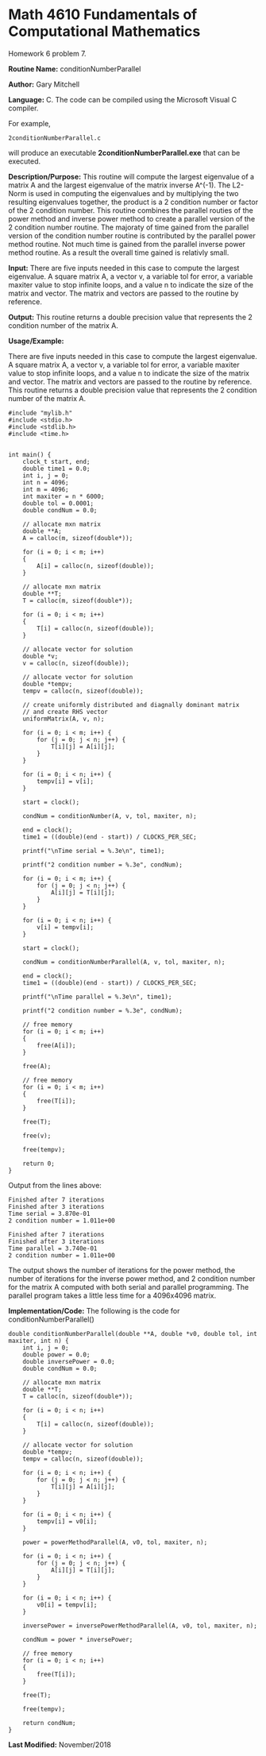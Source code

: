 # Math 4610 Fundamentals of Computational Mathematics
Homework 6 problem 7.

**Routine Name:**           conditionNumberParallel

**Author:** Gary Mitchell

**Language:** C. The code can be compiled using the Microsoft Visual C compiler.

For example,

    2conditionNumberParallel.c

will produce an executable **2conditionNumberParallel.exe** that can be executed.

**Description/Purpose:** This routine will compute the largest eigenvalue of a matrix A and the largest eigenvalue of the matrix inverse A^(-1). The L2-Norm is used in computing the eigenvalues and by multiplying the two resulting eigenvalues together, the product is a 2 condition number or factor of the 2 condition number. This routine combines the parallel routies of the power method and inverse power method to create a parallel version of the 2 condition number routine. The majoraty of time gained from the parallel version of the condition number routine is contributed by the parallel power method routine. Not much time is gained from the parallel inverse power method routine. As a result the overall time gained is relativly small.

**Input:** There are five inputs needed in this case to compute the largest eigenvalue. A square matrix A, a vector v, a variable tol for error, a variable maxiter value to stop infinite loops, and a value n to indicate the size of the matrix and vector. The matrix and vectors are passed to the routine by reference.

**Output:** This routine returns a double precision value that represents the 2 condition number of the matrix A.

**Usage/Example:**

There are five inputs needed in this case to compute the largest eigenvalue. A square matrix A, a vector v, a variable tol for error, a variable maxiter value to stop infinite loops, and a value n to indicate the size of the matrix and vector. The matrix and vectors are passed to the routine by reference. This routine returns a double precision value that represents the 2 condition number of the matrix A.

    #include "mylib.h"
    #include <stdio.h>
    #include <stdlib.h>
    #include <time.h>


    int main() {
        clock_t start, end;
        double time1 = 0.0;
        int i, j = 0;
        int n = 4096;
        int m = 4096;
        int maxiter = n * 6000;
        double tol = 0.0001;
        double condNum = 0.0;

        // allocate mxn matrix
        double **A;
        A = calloc(m, sizeof(double*));

        for (i = 0; i < m; i++)
        {
            A[i] = calloc(n, sizeof(double));
        }

        // allocate mxn matrix
        double **T;
        T = calloc(m, sizeof(double*));

        for (i = 0; i < m; i++)
        {
            T[i] = calloc(n, sizeof(double));
        }

        // allocate vector for solution
        double *v;
        v = calloc(n, sizeof(double));

        // allocate vector for solution
        double *tempv;
        tempv = calloc(n, sizeof(double));

        // create uniformly distributed and diagnally dominant matrix
        // and create RHS vector
        uniformMatrix(A, v, n);

        for (i = 0; i < m; i++) {
            for (j = 0; j < n; j++) {
                T[i][j] = A[i][j];
            }
        }

        for (i = 0; i < n; i++) {
            tempv[i] = v[i];
        }

        start = clock();

        condNum = conditionNumber(A, v, tol, maxiter, n);

        end = clock();
        time1 = ((double)(end - start)) / CLOCKS_PER_SEC;

        printf("\nTime serial = %.3e\n", time1);

        printf("2 condition number = %.3e", condNum);

        for (i = 0; i < m; i++) {
            for (j = 0; j < n; j++) {
                A[i][j] = T[i][j];
            }
        }

        for (i = 0; i < n; i++) {
            v[i] = tempv[i];
        }

        start = clock();

        condNum = conditionNumberParallel(A, v, tol, maxiter, n);

        end = clock();
        time1 = ((double)(end - start)) / CLOCKS_PER_SEC;

        printf("\nTime parallel = %.3e\n", time1);

        printf("2 condition number = %.3e", condNum);

        // free memory
        for (i = 0; i < m; i++)
        {
            free(A[i]);
        }

        free(A);

        // free memory
        for (i = 0; i < m; i++)
        {
            free(T[i]);
        }

        free(T);

        free(v);

        free(tempv);

        return 0;
    }

Output from the lines above:

    Finished after 7 iterations
    Finished after 3 iterations
    Time serial = 3.870e-01
    2 condition number = 1.011e+00

    Finished after 7 iterations
    Finished after 3 iterations
    Time parallel = 3.740e-01
    2 condition number = 1.011e+00

The output shows the number of iterations for the power method, the number of iterations for the inverse power method, and 2 condition number for the matrix A computed with both serial and parallel programming. The parallel program takes a little less time for a 4096x4096 matrix.

**Implementation/Code:** The following is the code for conditionNumberParallel()

    double conditionNumberParallel(double **A, double *v0, double tol, int maxiter, int n) {
        int i, j = 0;
        double power = 0.0;
        double inversePower = 0.0;
        double condNum = 0.0;

        // allocate mxn matrix
        double **T;
        T = calloc(n, sizeof(double*));

        for (i = 0; i < n; i++)
        {
            T[i] = calloc(n, sizeof(double));
        }

        // allocate vector for solution
        double *tempv;
        tempv = calloc(n, sizeof(double));

        for (i = 0; i < n; i++) {
            for (j = 0; j < n; j++) {
                T[i][j] = A[i][j];
            }
        }

        for (i = 0; i < n; i++) {
            tempv[i] = v0[i];
        }

        power = powerMethodParallel(A, v0, tol, maxiter, n);

        for (i = 0; i < n; i++) {
            for (j = 0; j < n; j++) {
                A[i][j] = T[i][j];
            }
        }

        for (i = 0; i < n; i++) {
            v0[i] = tempv[i];
        }

        inversePower = inversePowerMethodParallel(A, v0, tol, maxiter, n);

        condNum = power * inversePower;

        // free memory
        for (i = 0; i < n; i++)
        {
            free(T[i]);
        }

        free(T);

        free(tempv);

        return condNum;
    }

**Last Modified:** November/2018
